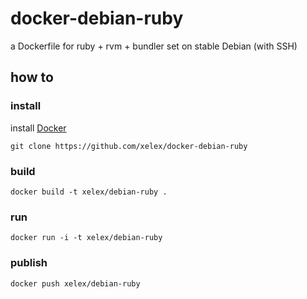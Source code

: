 # docker-debian-ruby

a Dockerfile for ruby + rvm + bundler set on stable Debian (with SSH)

## how to

### install

install [Docker](https://www.docker.io/gettingstarted/#h_installation)

```
git clone https://github.com/xelex/docker-debian-ruby
```

### build

```
docker build -t xelex/debian-ruby .
```

### run

```
docker run -i -t xelex/debian-ruby
```

### publish

```
docker push xelex/debian-ruby
```